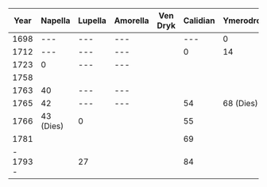 | Year     | Napella   | Lupella | Amorella | Ven Dryk | Calidian | Ymerodrol | Fenian | Circe |
| -------- | --------- | ------- | -------- | -------- | -------- | --------- | ------ | ----- |
| 1698     | ---       | ---     | ---      |          | ---      | 0         | ---    | ---   |
| 1712     | ---       | ---     | ---      |          | 0        | 14        | ---    | ---   |
| 1723     | 0         | ---     | ---      |          |          |           | ---    | ---   |
| 1758     |           |         |          |          |          |           | ---    | 0     |
| 1763     | 40        | ---     | ---      |          |          |           | 0      | 5     |
| 1765     | 42        | ---     | ---      |          | 54       | 68 (Dies) |        |       |
| 1766     | 43 (Dies) | 0       |          |          | 55       |           |        | 8     |
| 1781     |           |         |          |          | 69       |           | 18     |       |
| - 1793 - |           | 27      |          |          | 84       |           |        |       |

